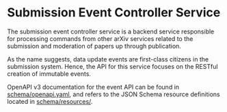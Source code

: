 # Submission Event Controller Service

The submission event controller service is a backend service responsible for
processing commands from other arXiv services related to the submission and
moderation of papers up through publication.

As the name suggests, data update events are first-class citizens in the
submission system. Hence, the API for this service focuses on the RESTful
creation of immutable events.

OpenAPI v3 documentation for the event API can be found in [schema/openapi.yaml](schema/openapi.yaml), and refers to the JSON Schema
resource definitions located in [schema/resources/](schema/resources/).
